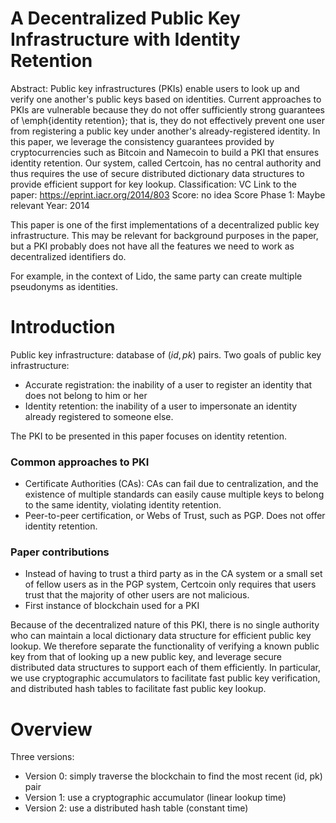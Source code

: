 # A Decentralized Public Key Infrastructure with Identity Retention

Abstract: Public key infrastructures (PKIs) enable users to look up and verify one another's public keys based on identities.
Current approaches to PKIs are vulnerable because they do not offer sufficiently strong guarantees of \emph{identity retention}; that is, they do not effectively prevent one user from registering a public key under another's already-registered identity.
In this paper, we leverage the consistency guarantees provided by cryptocurrencies such as Bitcoin and Namecoin to build a PKI that ensures identity retention.
Our system, called Certcoin, has no central authority and thus requires the use of secure distributed dictionary data structures to provide efficient support for key lookup.
Classification: VC
Link to the paper: https://eprint.iacr.org/2014/803
Score: no idea
Score Phase 1: Maybe relevant
Year: 2014

This paper is one of the first implementations of a decentralized public key infrastructure. This may be relevant for background purposes in the paper, but a PKI probably does not have all the features we need to work as decentralized identifiers do.

For example, in the context of Lido, the same party can create multiple pseudonyms as identities. 

# Introduction

Public key infrastructure: database of $(id, pk)$ pairs. Two goals of public key infrastructure:

- Accurate registration: the inability of a user to register an identity that does not belong to him or her
- Identity retention: the inability of a user to impersonate an identity already registered to someone else.

The PKI to be presented in this paper focuses on identity retention.

### Common approaches to PKI

- Certificate Authorities (CAs): CAs can fail due to centralization, and the existence of multiple standards can easily cause multiple keys to belong to the same identity, violating identity retention.
- Peer-to-peer certification, or Webs of Trust, such as PGP. Does not offer identity retention.

### Paper contributions

- Instead of having to trust a third party as in the CA system or a small set of fellow users as in the PGP system, Certcoin only requires that users trust that the majority of other users are not malicious.
- First instance of blockchain used for a PKI

Because of the decentralized nature of this PKI, there is no single authority who can maintain a local dictionary data structure for efficient public key lookup. We therefore separate the functionality of verifying a known public key from that of looking up a new public key, and leverage secure distributed data structures to support each of them efficiently. In particular, we use cryptographic accumulators to facilitate fast public key verification, and distributed hash tables to facilitate fast public key lookup.

# Overview

Three versions:

- Version 0: simply traverse the blockchain to find the most recent (id, pk) pair
- Version 1: use a cryptographic accumulator (linear lookup time)
- Version 2: use a distributed hash table (constant time)